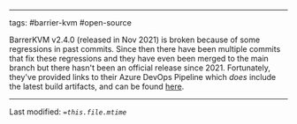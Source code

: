 
---
tags: #barrier-kvm #open-source

BarrerKVM v2.4.0 (released in Nov 2021) is broken because of some regressions in past commits. Since then there have been multiple commits that fix these regressions and they have even been merged to the main branch but there hasn't been an official release since 2021. Fortunately, they've provided links to their Azure DevOps Pipeline which *does* include the latest build artifacts, and can be found [here](https://dev.azure.com/debauchee/Barrier/_build/results?buildId=782&view=logs&j=24388e35-e6df-5887-84af-0e3f29f025d0).

---
Last modified: *`=this.file.mtime`*